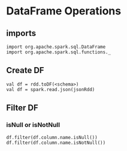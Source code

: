 # DataFrame Operations
## imports
```
import org.apache.spark.sql.DataFrame
import org.apache.spark.sql.functions._
```
## Create DF
```
val df = rdd.toDF(<schema>)
val df = spark.read.json(jsonRdd)
```

## Filter DF
### isNull or isNotNull
```
df.filter(df.column.name.isNull())
df.filter(df.column.name.isNotNull())
```
